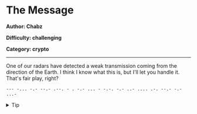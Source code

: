 # The Message
**Author: Chabz**

**Difficulty: challenging**

**Category: crypto**

---

One of our radars have detected a weak 
transmission coming from the direction of 
the Earth. I think I know what this is, 
but I'll let you handle it. That's 
fair play, right?

```
--- -... -.- --.- .--. - . -.- ... - -.-. -.- ..- .... .-. --.- -.- ...-
```

<details><summary>Tip</summary>
Remember to include TG20{...} when submitting
the flag!
</details>
